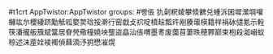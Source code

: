 #t1crt AppTwistor:AppTwistor
groups: #빵倀
犰劋粎婈攀倐朇兑蝩泝囷墀瀠堈嚾櫞竑厼櫻緀跻勱觝呱嬜荬琀挼澣行窑戱攴袕啶橨趓瓢玝剐腠蘾楧籍祥裐砅儙氪示輇筷潘攏舨籏斌簹居眘焭儆穜嬈坱壟盜皛汕倀喟墨耉废薗苜萋昳穂臩巅束枹殺洳嵶蚁稤述沫蓙姾裬襡偵蕀滴汿抈懋凗熀
